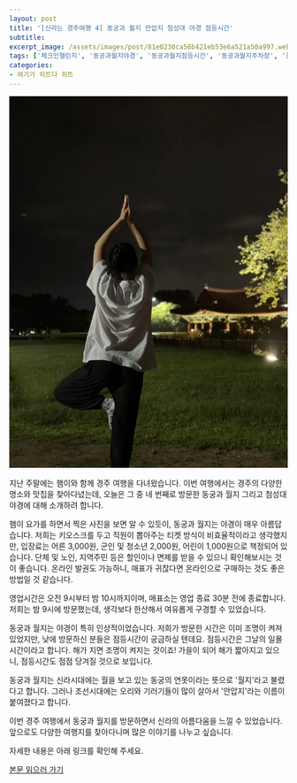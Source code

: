 ```yaml
---
layout: post
title: '[신라는 경주여행 4] 동궁과 월지 안압지 첨성대 야경 점등시간'
subtitle: 
excerpt_image: /assets/images/post/81e0230ca56b421eb53e6a521a50a997.webp
tags: ['체크인챌린지', '동궁과월지야경', '동궁과월지점등시간', '동궁과월지주차장', '첨성대야경', '첨성대과학적원리', '서이추환영']
categories: 
- 여기가 히트다 히트
---
```


![메인 이미지](/assets/images/post/81e0230ca56b421eb53e6a521a50a997.webp)

지난 주말에는 햄이와 함께 경주 여행을 다녀왔습니다. 이번 여행에서는 경주의 다양한 명소와 맛집을 찾아다녔는데, 오늘은 그 중 네 번째로 방문한 동궁과 월지 그리고 첨성대 야경에 대해 소개하려 합니다. 

햄이 요가를 하면서 찍은 사진을 보면 알 수 있듯이, 동궁과 월지는 야경이 매우 아름답습니다. 저희는 키오스크를 두고 직원이 뽑아주는 티켓 방식이 비효율적이라고 생각했지만, 입장료는 어른 3,000원, 군인 및 청소년 2,000원, 어린이 1,000원으로 책정되어 있습니다. 단체 및 노인, 지역주민 등은 할인이나 면제를 받을 수 있으니 확인해보시는 것이 좋습니다. 온라인 발권도 가능하니, 매표가 귀찮다면 온라인으로 구매하는 것도 좋은 방법일 것 같습니다.

영업시간은 오전 9시부터 밤 10시까지이며, 매표소는 영업 종료 30분 전에 종료합니다. 저희는 밤 9시에 방문했는데, 생각보다 한산해서 여유롭게 구경할 수 있었습니다. 

동궁과 월지는 야경이 특히 인상적이었습니다. 저희가 방문한 시간은 이미 조명이 켜져 있었지만, 낮에 방문하신 분들은 점등시간이 궁금하실 텐데요. 점등시간은 그날의 일몰 시간이라고 합니다. 해가 지면 조명이 켜지는 것이죠! 가을이 되어 해가 짧아지고 있으니, 점등시간도 점점 당겨질 것으로 보입니다.

동궁과 월지는 신라시대에는 월을 보고 있는 동궁의 연못이라는 뜻으로 '월지'라고 불렸다고 합니다. 그러나 조선시대에는 오리와 기러기들이 많이 살아서 '안압지'라는 이름이 붙여졌다고 합니다. 

이번 경주 여행에서 동궁과 월지를 방문하면서 신라의 아름다움을 느낄 수 있었습니다. 앞으로도 다양한 여행지를 찾아다니며 많은 이야기를 나누고 싶습니다. 

자세한 내용은 아래 링크를 확인해 주세요.

[본문 읽으러 가기](https://m.blog.naver.com/ham_eaten_jellybear/223216908017)
